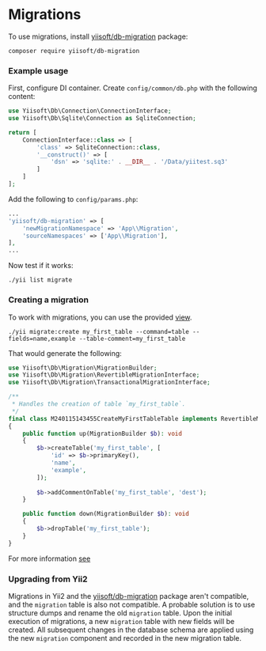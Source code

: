 # Migrations

To use migrations, install [yiisoft/db-migration](https://github.com/yiisoft/db-migration/) package:

```shell
composer require yiisoft/db-migration
```

### Example usage

First, configure DI container. Create `config/common/db.php` with the following content:

```php
use Yiisoft\Db\Connection\ConnectionInterface;
use Yiisoft\Db\Sqlite\Connection as SqliteConnection;

return [
    ConnectionInterface::class => [
        'class' => SqliteConnection::class,
        '__construct()' => [
            'dsn' => 'sqlite:' . __DIR__ . '/Data/yiitest.sq3'
        ]
    ]
];
```

Add the following to `config/params.php`:

```php
...
'yiisoft/db-migration' => [
    'newMigrationNamespace' => 'App\\Migration',
    'sourceNamespaces' => ['App\\Migration'],
],
...
```

Now test if it works:

```shell
./yii list migrate
```

### Creating a migration

To work with migrations, you can use the provided [view](https://github.com/yiisoft/db-migration/tree/master/resources/views).

```shell
./yii migrate:create my_first_table --command=table --fields=name,example --table-comment=my_first_table
```

That would generate the following:

```php
use Yiisoft\Db\Migration\MigrationBuilder;
use Yiisoft\Db\Migration\RevertibleMigrationInterface;
use Yiisoft\Db\Migration\TransactionalMigrationInterface;

/**
 * Handles the creation of table `my_first_table`.
 */
final class M240115143455CreateMyFirstTableTable implements RevertibleMigrationInterface, TransactionalMigrationInterface
{
    public function up(MigrationBuilder $b): void
    {
        $b->createTable('my_first_table', [
            'id' => $b->primaryKey(),
            'name',
            'example',
        ]);
        
        $b->addCommentOnTable('my_first_table', 'dest');
    }

    public function down(MigrationBuilder $b): void
    {
        $b->dropTable('my_first_table');
    }
}
```

For more information [see](https://github.com/yiisoft/db-migration/tree/master/docs/en)

### Upgrading from Yii2

Migrations in Yii2 and the [yiisoft/db-migration](https://github.com/yiisoft/db-migration/) package aren't compatible,
and the `migration` table is also not
compatible.
A probable solution is to use structure dumps and rename the old `migration` table. Upon the initial execution of
migrations, a new `migration` table with new fields will be created. All subsequent changes in the database schema are
applied using the new `migration` component and recorded in the new migration table.
